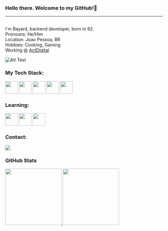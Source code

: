 ### Hello there. Welcome to my GitHub!👋 
---
</br>I'm Bayard, backend developer, born in 92.
</br>Pronouns: He/Him 
</br>Location: Joao Pessoa, BR
</br>Hobbies: Cooking, Gaming
</br>Working @ [ActDigital](https://actdigital.com/pt/quem-somos/)

![Alt Text](https://tenor.com/view/cat-computer-typing-fast-gif-5368357.gif)

<!--
**BayardJunior/BayardJunior** is a ✨ _special_ ✨ repository because its `README.md` (this file) appears on your GitHub profile.
-->

### My Tech Stack:
<img src="https://cdn.jsdelivr.net/gh/devicons/devicon/icons/git/git-original.svg" width="40" height="40"/> <img src="https://cdn.jsdelivr.net/gh/devicons/devicon/icons/java/java-original.svg" width="40" height="40"/> <img src="https://cdn.jsdelivr.net/gh/devicons/devicon/icons/spring/spring-original.svg" width="40" height="40"/> <img src="https://cdn.jsdelivr.net/gh/devicons/devicon/icons/postgresql/postgresql-original.svg" width="40" height="40"/> <img src="https://cdn.jsdelivr.net/gh/devicons/devicon/icons/mysql/mysql-original.svg" width="40" height="40"/>
         
### Learning:
<img src="https://cdn.jsdelivr.net/gh/devicons/devicon/icons/kubernetes/kubernetes-plain.svg"  width="40" height="40"/> <img src="https://cdn.jsdelivr.net/gh/devicons/devicon/icons/docker/docker-original.svg"  width="40" height="40"/> <img src="https://cdn.jsdelivr.net/gh/devicons/devicon/icons/apachekafka/apachekafka-original.svg"  width="40" height="40"/>
          
### Contact:

<div>
<a href="https://www.linkedin.com/in/bayardjunior" target="_blank"><img src="https://img.shields.io/badge/-LinkedIn-%230077B5?style=for-the-badge&logo=linkedin&logoColor=white" target="_blank"></a>   
</div>

### GitHub Stats
<div>
<a href="https://github.com/seu-usuário-aqui">
<img height="180em" src="https://github-readme-stats.vercel.app/api/top-langs/?username=BayardJunior&layout=compact&langs_count=7&theme=dracula"/>
<img height="180em" src="https://github-readme-stats.vercel.app/api?username=BayardJunior&show_icons=true&theme=dracula&include_all_commits=true&count_private=true"/>
</div>

